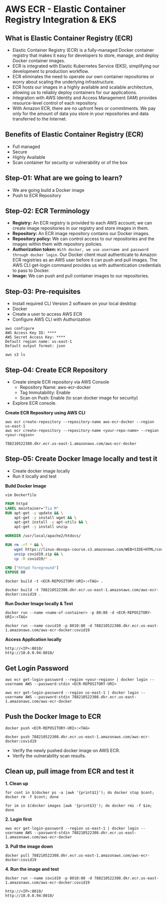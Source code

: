# AWS ECR - Elastic Container Registry Integration & EKS

## What is Elastic Container Registry (ECR)
- Elastic Container Registry (ECR) is a fully-managed Docker container registry that makes it easy for developers to store, manage, and deploy Docker container images.
- ECR is integrated with Elastic Kubernetes Service (EKS), simplifying our development to production workflow.
- ECR eliminates the need to operate our own container repositories or worry about scaling the underlying infrastructure.
- ECR hosts our images in a highly available and scalable architecture, allowing us to reliably deploy containers for our applications.
- Integration with AWS Identity and Access Management (IAM) provides resource-level control of each repository.
- With Amazon ECR, there are no upfront fees or commitments. We pay only for the amount of data you store in your repositories and data transferred to the Internet.

## Benefits of Elastic Container Registry (ECR)
- Full managed
- Secure
- Highly Available
- Scan container for security or vulnerability or of the box

## Step-01: What are we going to learn?
- We are going build a Docker image 
- Push to ECR Repository

## Step-02: ECR Terminology
 - **Registry:** An  ECR registry is provided to each AWS account; we can create image repositories in our registry and store images in them. 
- **Repository:** An ECR image repository contains our Docker images. 
- **Repository policy:** We can control access to our repositories and the images within them with repository policies. 
- **Authorization token:** `With docker, we use username and password through docker login`. Our Docker client must authenticate to Amazon ECR registries as an AWS user before it can push and pull images. The AWS CLI get-login command provides us with authentication credentials to pass to Docker. 
- **Image:** We can push and pull container images to our repositories.  

## Step-03: Pre-requisites
- Install required CLI Version 2 software on your local desktop
- Docker 
- Create a user to access AWS ECR
- Configure AWS CLI with Authorization

```
aws configure
AWS Access Key ID: ****
AWS Secret Access Key: ****
Default region name: us-east-1
Default output format: json

aws s3 ls
```   

## Step-04: Create ECR Repository
- Create simple ECR repository via AWS Console 
   - Repository Name: aws-ecr-docker
   - Tag Immutability: Enable
   - Scan on Push: Enable (to scan docker image for security)
- Explore ECR console. 

**Create ECR Repository using AWS CLI**
```
aws ecr create-repository --repository-name aws-ecr-docker --region us-east-1
aws ecr create-repository --repository-name <your-repo-name> --region <your-region>

788210522308.dkr.ecr.us-east-1.amazonaws.com/aws-ecr-docker
```

## Step-05: Create Docker Image locally and test it
- Create docker image locally
- Run it locally and test

**Build Docker Image**
```
vim Dockerfile
```

```Dockerfile
FROM httpd
LABEL maintainer="Tia M"
RUN apt-get -y update && \
    apt-get -y install wget && \
    apt-get install -y apt-utils && \
    apt-get -y install unzip

WORKDIR /usr/local/apache2/htdocs/

RUN rm -rf * && \
    wget https://linux-devops-course.s3.amazonaws.com/WEB+SIDE+HTML/covid19.zip && \
    unzip covid19.zip && \
    cp -R covid19/* . 

CMD ["httpd-foreground"]
EXPOSE 80
```

```
docker build -t <ECR-REPOSITORY-URI>:<TAG> . 

docker build -t 788210522308.dkr.ecr.us-east-1.amazonaws.com/aws-ecr-docker:covid19 . 
```

**Run Docker Image locally & Test**
```
docker run --name <name-of-container> -p 80:80 -d <ECR-REPOSITORY-URI>:<TAG>

docker run --name covid19 -p 8010:80 -d 788210522308.dkr.ecr.us-east-1.amazonaws.com/aws-ecr-docker:covid19
```

**Access Application locally**
```
http://<IP>:8010/
http://10.0.0.94:8010/
```

## Get Login Password
```
aws ecr get-login-password --region <your-region> | docker login --username AWS --password-stdin <ECR-REPOSITORY-URI>

aws ecr get-login-password --region us-east-1 | docker login --username AWS --password-stdin 788210522308.dkr.ecr.us-east-1.amazonaws.com/aws-ecr-docker
```

## Push the Docker Image to ECR
```
docker push <ECR-REPOSITORY-URI>:<TAG>

docker push 788210522308.dkr.ecr.us-east-1.amazonaws.com/aws-ecr-docker:covid19
```
- Verify the newly pushed docker image on AWS ECR. 
- Verify the vulnerability scan results. 

## Clean up, pull image from ECR and test it
**1. Clean up**
```
for cont in $(docker ps -a |awk '{print$1}'); do docker stop $cont; docker rm -f $cont; done

for im in $(docker images |awk '{print$3}'); do docker rmi -f $im; done
```

**2. Login first** 
```
aws ecr get-login-password --region us-east-1 | docker login --username AWS --password-stdin 788210522308.dkr.ecr.us-east-1.amazonaws.com/aws-ecr-docker
```
**3. Pull the image down**
```
docker pull 788210522308.dkr.ecr.us-east-1.amazonaws.com/aws-ecr-docker:covid19
```

**4. Run the image and test**
```
docker run --name covid19 -p 8010:80 -d 788210522308.dkr.ecr.us-east-1.amazonaws.com/aws-ecr-docker:covid19
```

```
http://<IP>:8010/
http://10.0.0.94:8010/
```